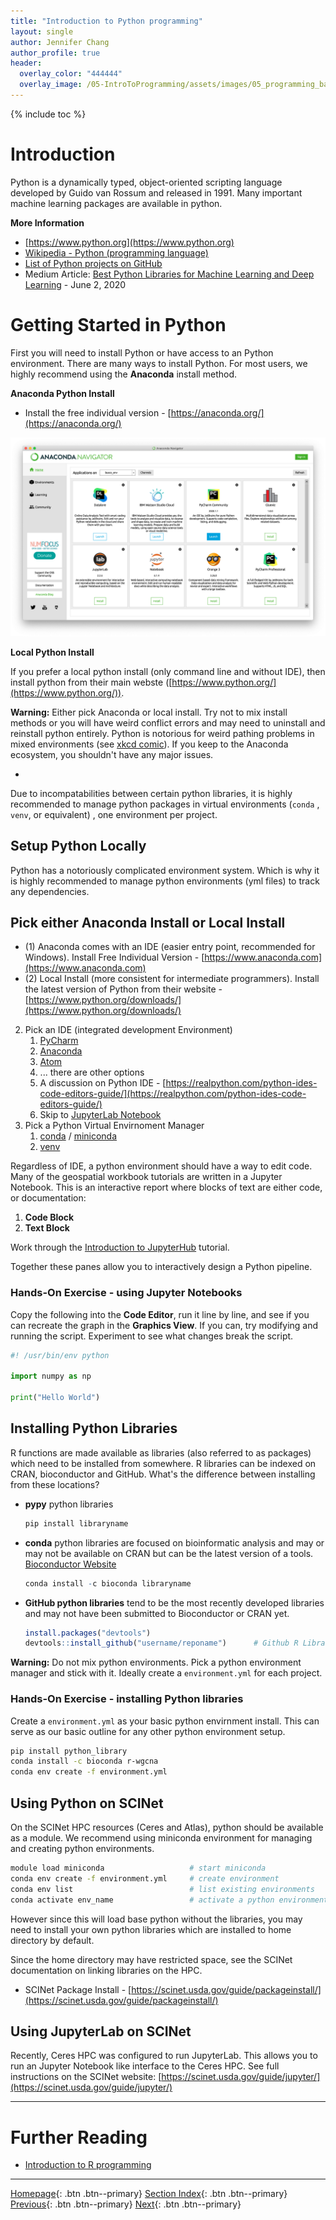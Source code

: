 ```yaml
---
title: "Introduction to Python programming"
layout: single
author: Jennifer Chang
author_profile: true
header:
  overlay_color: "444444"
  overlay_image: /05-IntroToProgramming/assets/images/05_programming_banner.png
---
```


{% include toc %}

# Introduction

Python is a dynamically typed, object-oriented scripting language developed by Guido van Rossum and released in 1991. Many important machine learning packages are available in python.

**More Information**

* [https://www.python.org](https://www.python.org)
* [Wikipedia - Python (programming language)](https://en.wikipedia.org/wiki/Python_(programming_language))
* [List of Python projects on GitHub](https://github.com/topics/python)
* Medium Article: [Best Python Libraries for Machine Learning and Deep Learning](https://medium.com/dataprophet/best-python-libraries-for-machine-learning-and-deep-learning-646936aa01af) - June 2, 2020

# Getting Started in Python

First you will need to install Python or have access to an Python environment. There are many ways to install Python. For most users, we highly recommend using the **Anaconda** install method.

**Anaconda Python Install**

* Install the free individual version - [https://anaconda.org/](https://anaconda.org/)

![Anaconda Dashboard](../assets/images/03-Anaconda.png)

**Local Python Install**

If you prefer a local python install (only command line and without IDE), then install python from their main webste ([https://www.python.org/](https://www.python.org/)).

**Warning:** Either pick Anaconda or local install. Try not to mix install methods or you will have weird conflict errors and may need to uninstall and reinstall python entirely. Python is notorious for weird pathing problems in mixed environments (see [xkcd comic](https://xkcd.com/1987/)). If you keep to the Anaconda ecosystem, you shouldn't have any major issues.

*




Due to incompatabilities between certain python libraries, it is highly recommended to manage python packages in virtual environments (`conda` , `venv`, or equivalent) , one environment per project.

## Setup Python Locally

Python has a notoriously complicated environment system. Which is why it is highly recommended to manage python environments (yml files) to track any dependencies.


## Pick either Anaconda Install or Local Install

* (1) Anaconda comes with an IDE (easier entry point, recommended for Windows). Install Free Individual Version - [https://www.anaconda.com](https://www.anaconda.com)
* (2) Local Install (more consistent for intermediate programmers). Install the latest version of Python from their website - [https://www.python.org/downloads/](https://www.python.org/downloads/)

2. Pick an IDE (integrated development Environment)
   1. [PyCharm](https://www.jetbrains.com/pycharm/)
   2. [Anaconda](https://www.anaconda.com/)
   3. [Atom](https://atom.io/)
   4. ... there are other options
   5. A discussion on Python IDE - [https://realpython.com/python-ides-code-editors-guide/](https://realpython.com/python-ides-code-editors-guide/)
   6. Skip to [JupyterLab Notebook](https://jupyter.org/install)
3. Pick a Python Virtual Envirnoment Manager
   1. [conda](https://docs.conda.io/projects/conda/en/latest/) / [miniconda](https://docs.conda.io/en/latest/miniconda.html)
   2. [venv](https://docs.python.org/3/library/venv.html)

Regardless of IDE, a python environment should have a way to edit code. Many of the geospatial workbook tutorials are written in a Jupyter Notebook. This is an interactive report where blocks of text are either code, or documentation:

1. **Code Block**
2. **Text Block**

Work through the [Introduction to JupyterHub](intro-to-jupyterhub.md) tutorial.

Together these panes allow you to interactively design a Python pipeline.

### Hands-On Exercise - using Jupyter Notebooks

Copy the following into the **Code Editor**, run it line by line, and see if you can recreate the graph in the **Graphics View**.  If you can, try modifying and running the script. Experiment to see what changes break the script.

```python
#! /usr/bin/env python

import numpy as np

print("Hello World")
```

## Installing Python Libraries

R functions are made available as libraries (also referred to as packages) which need to be installed from somewhere. R libraries can be indexed on CRAN, bioconductor and GitHub. What's the difference between installing from these locations?

* **pypy** python libraries

  ```bash
  pip install libraryname
  ```

* **conda** python libraries are focused on bioinformatic analysis and may or may not be available on CRAN but can be the latest version of a tools. [Bioconductor Website](https://www.bioconductor.org/install/)

  ```R
  conda install -c bioconda libraryname
  ```

* **GitHub python libraries** tend to be the most recently developed libraries and may not have been submitted to Bioconductor or CRAN yet.

  ```R
  install.packages("devtools")
  devtools::install_github("username/reponame")      # Github R Library name
  ```

**Warning:** Do not mix python environments. Pick a python environment manager and stick with it. Ideally create a `environment.yml` for each project.

### Hands-On Exercise - installing Python libraries

Create a `environment.yml` as your basic python envirnment install. This can serve as our basic outline for any other python environment setup.

```bash
pip install python_library
conda install -c bioconda r-wgcna
conda env create -f environment.yml
```

## Using Python on SCINet

On the SCINet HPC resources (Ceres and Atlas), python should be available as a module. We recommend using miniconda environment for managing and creating python environments.

```bash
module load miniconda                   # start miniconda
conda env create -f environment.yml     # create environment
conda env list                          # list existing environments
conda activate env_name                 # activate a python environment
```

However since this will load base python without the libraries, you may need to install your own python libraries which are installed to home directory by default.

Since the home directory may have restricted space, see the SCINet documentation on linking libraries on the HPC.

* SCINet Package Install - [https://scinet.usda.gov/guide/packageinstall/](https://scinet.usda.gov/guide/packageinstall/)

## Using JupyterLab on SCINet

Recently, Ceres HPC was configured to run JupyterLab. This allows you to run an Jupyter Notebook like interface to the Ceres HPC. See full instructions on the SCINet website: [https://scinet.usda.gov/guide/jupyter/](https://scinet.usda.gov/guide/jupyter/)


___
# Further Reading
* [Introduction to R programming](../04-R/01-introduction-to-R)

___

[Homepage](../../index.md){: .btn  .btn--primary}
[Section Index](../00-IntroToProgramming-LandingPage){: .btn  .btn--primary}
[Previous](01-introduction-to-python){: .btn  .btn--primary}
[Next](../04-R/01-introduction-to-R){: .btn  .btn--primary}

